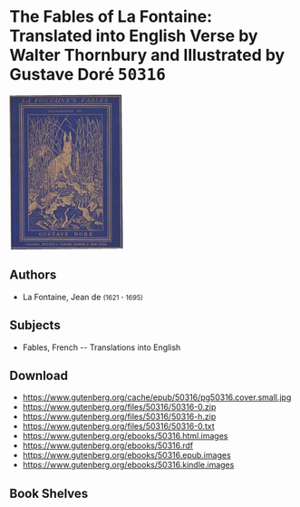 # The Fables of La Fontaine: Translated into English Verse by Walter Thornbury and Illustrated by Gustave Doré <kbd>50316</kbd>

![](./cover.medium.jpg "")

## Authors


 - La Fontaine, Jean de <small>(1621 - 1695)</small>

## Subjects


 - Fables, French -- Translations into English

## Download


 - https://www.gutenberg.org/cache/epub/50316/pg50316.cover.small.jpg
 - https://www.gutenberg.org/files/50316/50316-0.zip
 - https://www.gutenberg.org/files/50316/50316-h.zip
 - https://www.gutenberg.org/files/50316/50316-0.txt
 - https://www.gutenberg.org/ebooks/50316.html.images
 - https://www.gutenberg.org/ebooks/50316.rdf
 - https://www.gutenberg.org/ebooks/50316.epub.images
 - https://www.gutenberg.org/ebooks/50316.kindle.images

## Book Shelves


